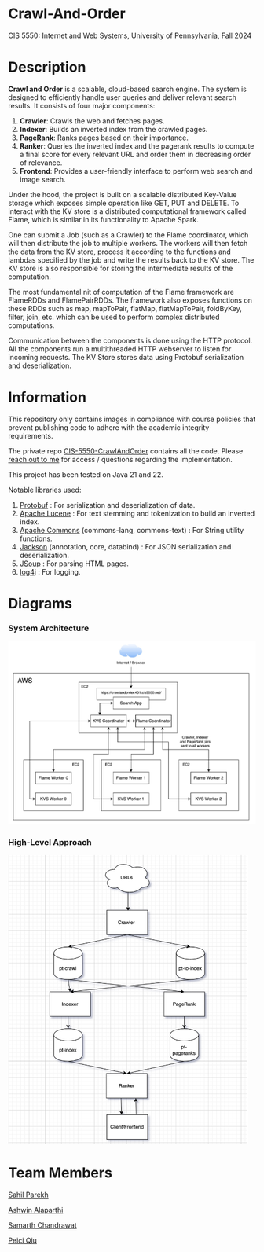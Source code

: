 # Crawl-And-Order

CIS 5550: Internet and Web Systems, University of Pennsylvania, Fall 2024

# Description

**Crawl and Order** is a scalable, cloud-based search engine. The system is designed to efficiently handle user queries
and deliver relevant search results. It consists of four major components:

1. **Crawler**: Crawls the web and fetches pages. <br />
2. **Indexer**: Builds an inverted index from the crawled pages. <br />
3. **PageRank**: Ranks pages based on their importance. <br />
4. **Ranker**: Queries the inverted index and the pagerank results to compute a final score for every relevant URL and order them in decreasing order of relevance. <br />
5. **Frontend**: Provides a user-friendly interface to perform web search and image search. <br />

Under the hood, the project is built on a scalable distributed Key-Value storage which exposes simple operation like GET, PUT and DELETE. To interact with the KV store is a distributed computational framework called Flame, which is similar in its functionality to Apache Spark.

One can submit a Job (such as a Crawler) to the Flame coordinator, which will then distribute the job to multiple workers. The workers will then fetch the data from the KV store, process it according to the functions and lambdas specified by the job and write the results back to the KV store. The KV store is also responsible for storing the intermediate results of the computation.

The most fundamental nit of computation of the Flame framework are FlameRDDs and FlamePairRDDs. The framework also exposes functions on these RDDs such as map, mapToPair, flatMap, flatMapToPair, foldByKey, filter, join, etc. which can be used to perform complex distributed computations.

Communication between the components is done using the HTTP protocol. All the components run a multithreaded HTTP webserver to listen for incoming requests. The KV Store stores data using Protobuf serialization and deserialization.

# Information

This repository only contains images in compliance with course policies that prevent publishing code to adhere with the academic integrity requirements.

The private repo [CIS-5550-CrawlAndOrder](https://github.com/sahilparekh08/CIS-5550-CrawlAndOrder) contains all the code. Please [reach out to me](mailto:sahilparekh08@gmail.com) for access / questions regarding the implementation.

This project has been tested on Java 21 and 22.

Notable libraries used:

1. [Protobuf](https://protobuf.dev/downloads/) : For serialization and deserialization of data.
2. [Apache Lucene](https://lucene.apache.org/core/downloads.html) : For text stemming and tokenization to build an inverted index.
3. [Apache Commons](https://commons.apache.org/downloads/index.html) (commons-lang, commons-text) : For String utility functions.
4. [Jackson](https://github.com/FasterXML/jackson-core) (annotation, core, databind) : For JSON serialization and deserialization.
5. [JSoup](https://jsoup.org/download) : For parsing HTML pages.
6. [log4j](https://logging.apache.org/log4j/2.x/download.html) : For logging.

# Diagrams

### System Architecture

<img width="900" alt="image" src="images/arch.jpg" />

### High-Level Approach

<img width="489" alt="555 architecture" src="images/high_level_approach.png" />

# Team Members

[Sahil Parekh](https://www.linkedin.com/in/parekh-sahil/)

[Ashwin Alaparthi](https://www.linkedin.com/in/ashwinalaparthi/)

[Samarth Chandrawat](https://www.linkedin.com/in/samarthchandrawat/)

[Peici Qiu](https://www.linkedin.com/in/peici-qiu/)
